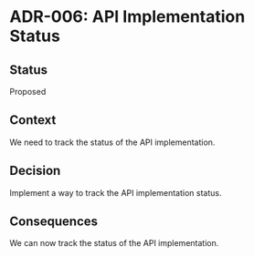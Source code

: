 # ADR-006: API Implementation Status

## Status

Proposed

## Context

We need to track the status of the API implementation.

## Decision

Implement a way to track the API implementation status.

## Consequences

We can now track the status of the API implementation.
